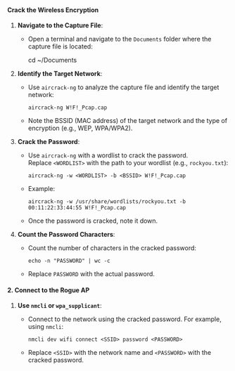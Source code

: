 #### **Crack the Wireless Encryption**

1. **Navigate to the Capture File**:
    
    - Open a terminal and navigate to the `Documents` folder where the capture file is located:
        
        cd ~/Documents
        
2. **Identify the Target Network**:
    
    - Use `aircrack-ng` to analyze the capture file and identify the target network:
    
        `aircrack-ng W!F!_Pcap.cap`
        
    - Note the BSSID (MAC address) of the target network and the type of encryption (e.g., WEP, WPA/WPA2).
        
3. **Crack the Password**:
    
    - Use `aircrack-ng` with a wordlist to crack the password. Replace `<WORDLIST>` with the path to your wordlist (e.g., `rockyou.txt`):

        `aircrack-ng -w <WORDLIST> -b <BSSID> W!F!_Pcap.cap`
        
    - Example:
   
        `aircrack-ng -w /usr/share/wordlists/rockyou.txt -b 00:11:22:33:44:55 W!F!_Pcap.cap`
        
    - Once the password is cracked, note it down.
        
4. **Count the Password Characters**:
    
    - Count the number of characters in the cracked password:
 
        `echo -n "PASSWORD" | wc -c`
        
    - Replace `PASSWORD` with the actual password.

#### **2. Connect to the Rogue AP**

1. **Use `nmcli` or `wpa_supplicant`**:
    
    - Connect to the network using the cracked password. For example, using `nmcli`:

        `nmcli dev wifi connect <SSID> password <PASSWORD>`
        
    - Replace `<SSID>` with the network name and `<PASSWORD>` with the cracked password.
